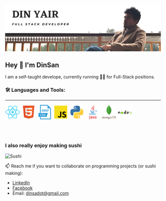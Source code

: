 <img src="https://github.com/DinSanGun/DinSanGun/blob/main/Profile-Banner.png">

<br />

## Hey 👋 I'm DinSan 
I am a self-taught develope, currently running 🏃‍♂️ for Full-Stack positions.


### 🛠 Languages and Tools:
<hr/>
<p float="left">
  <img src="https://github.com/DinSanGun/DinSanGun/blob/main/bigger%20icons/react.png" width="48px" style="margin=10px;">
  <img src="https://github.com/DinSanGun/DinSanGun/blob/main/bigger%20icons/html.png" width="48px" style="margin=10px;">
  <img src="https://github.com/DinSanGun/DinSanGun/blob/main/bigger%20icons/css.png" width="48px" style="margin=10px;">
  <img src="https://github.com/DinSanGun/DinSanGun/blob/main/bigger%20icons/js.png" width="48px" style="margin=10px;">
  <img src="https://github.com/DinSanGun/DinSanGun/blob/main/bigger%20icons/python.png" width="48px" style="margin=10px;">
  <img src="https://github.com/DinSanGun/DinSanGun/blob/main/bigger%20icons/java.png" width="48px" style="margin=10px;">
  <img src="https://github.com/DinSanGun/DinSanGun/blob/main/bigger%20icons/mongodb.png" width="48px" style="margin=10px;">
  <img src="https://github.com/DinSanGun/DinSanGun/blob/main/bigger%20icons/nodejs.png" width="48px" style="margin=10px;">
</p>

<br />
<br />


### I also really enjoy making sushi 

![Sushi](https://media.giphy.com/media/A0EsxeeJz7asU/giphy.gif)


📫 Reach me if you want to collaborate on programming projects (or sushi making):
<ul>
  <li><a href="https://www.linkedin.com/in/din-yair-sadot-5a05a616b/">LinkedIn</a></li>
  <li><a href="https://www.facebook.com/dinyair/">Facebook</a></li>
  <li>Email: <a href="mailto:dinsadot@gmail.com">dinsadot@gmail.com</a></li>
 </ul>



<!--
**DinSanGun/DinSanGun** is a ✨ _special_ ✨ repository because its `README.md` (this file) appears on your GitHub profile.

Here are some ideas to get you started:

- 🔭 I’m currently working on ...
- 🌱 I’m currently learning ...
- 👯 I’m looking to collaborate on ...
- 🤔 I’m looking for help with ...
- 💬 Ask me about ...
- 📫 How to reach me: ...
- 😄 Pronouns: ...
- ⚡ Fun fact: ...
-->
